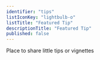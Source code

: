 ```yaml
---
identifier: "tips"
listIconKey: "lightbulb-o"
listTitle: "Featured Tip"
descriptionTitle: "Featured Tip"
published: false
---
```

<div>
  Place to share little tips or vignettes
</div>

